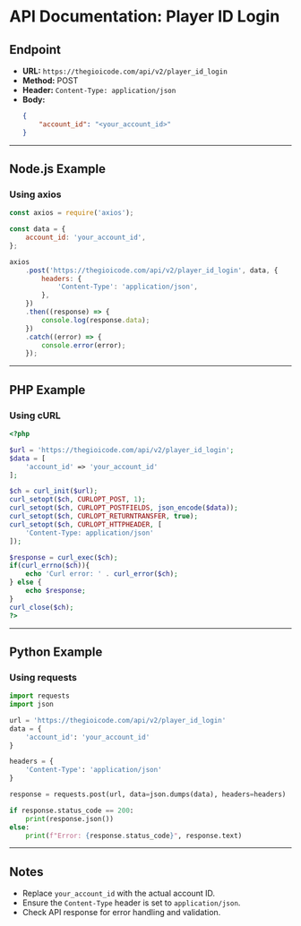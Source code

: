 # API Documentation: Player ID Login

## Endpoint

-   **URL:** `https://thegioicode.com/api/v2/player_id_login`
-   **Method:** POST
-   **Header:** `Content-Type: application/json`
-   **Body:**
    ```json
    {
        "account_id": "<your_account_id>"
    }
    ```

---

## Node.js Example

### Using axios

```javascript
const axios = require('axios');

const data = {
    account_id: 'your_account_id',
};

axios
    .post('https://thegioicode.com/api/v2/player_id_login', data, {
        headers: {
            'Content-Type': 'application/json',
        },
    })
    .then((response) => {
        console.log(response.data);
    })
    .catch((error) => {
        console.error(error);
    });
```

---

## PHP Example

### Using cURL

```php
<?php

$url = 'https://thegioicode.com/api/v2/player_id_login';
$data = [
    'account_id' => 'your_account_id'
];

$ch = curl_init($url);
curl_setopt($ch, CURLOPT_POST, 1);
curl_setopt($ch, CURLOPT_POSTFIELDS, json_encode($data));
curl_setopt($ch, CURLOPT_RETURNTRANSFER, true);
curl_setopt($ch, CURLOPT_HTTPHEADER, [
    'Content-Type: application/json'
]);

$response = curl_exec($ch);
if(curl_errno($ch)){
    echo 'Curl error: ' . curl_error($ch);
} else {
    echo $response;
}
curl_close($ch);
?>
```

---

## Python Example

### Using requests

```python
import requests
import json

url = 'https://thegioicode.com/api/v2/player_id_login'
data = {
    'account_id': 'your_account_id'
}

headers = {
    'Content-Type': 'application/json'
}

response = requests.post(url, data=json.dumps(data), headers=headers)

if response.status_code == 200:
    print(response.json())
else:
    print(f"Error: {response.status_code}", response.text)
```

---

## Notes

-   Replace `your_account_id` with the actual account ID.
-   Ensure the `Content-Type` header is set to `application/json`.
-   Check API response for error handling and validation.
